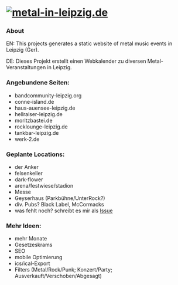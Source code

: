 # [![metal-in-leipzig.de](https://metal-in-leipzig.de/img/logo.png "metal-in-leipzig.de")](https://metal-in-leipzig.de)

### About
EN: This projects generates a static website of metal music events in Leipzig (Ger).

DE: Dieses Projekt erstellt einen Webkalender zu diversen Metal-Veranstaltungen in Leipzig. 

### Angebundene Seiten:
- bandcommunity-leipzig.org
- conne-island.de
- haus-auensee-leipzig.de
- hellraiser-leipzig.de
- moritzbastei.de
- rocklounge-leipzig.de
- tankbar-leipzig.de
- werk-2.de

### Geplante Locations:
- der Anker
- felsenkeller
- dark-flower
- arena/festwiese/stadion
- Messe
- Geyserhaus (Parkbühne/UnterRock?)
- div. Pubs? Black Label, McCormacks
- was fehlt noch? schreibt es mir als [Issue](https://github.com/Knochenmarc/metal-in-leipzig/issues)

### Mehr Ideen:
- mehr Monate
- Gesetzeskrams
- SEO
- mobile Optimierung
- ics/ical-Export
- Filters (Metal/Rock/Punk; Konzert/Party; Ausverkauft/Verschoben/Abgesagt)
